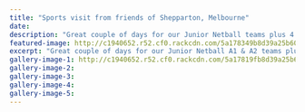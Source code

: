 ```yaml
---
title: "Sports visit from friends of Shepparton, Melbourne"
date: 
description: "Great couple of days for our Junior Netball teams plus 4 tennis players this week hosting Wanganui Park Secondary School..."
featured-image: http://c1940652.r52.cf0.rackcdn.com/5a178349b8d39a25b60008f1/Shepparton--WHS-teams-together-Nov-2017.jpg
excerpt: "Great couple of days for our Junior Netball A1 & A2 teams plus 4 tennis players this week hosting Wanganui Park Secondary School from Shepparton, Melbourne."
gallery-image-1: http://c1940652.r52.cf0.rackcdn.com/5a17819fb8d39a25b60008ef/Shepparton--WHS-teams-together-nov-2017.jpg
gallery-image-2: 
gallery-image-3: 
gallery-image-4: 
gallery-image-5: 
---
```

